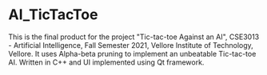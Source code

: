 # AI_TicTacToe

This is the final product for the project "Tic-tac-toe Against an AI", CSE3013 - Artificial Intelligence, Fall Semester 2021, Vellore Institute of Technology, Vellore.
It uses Alpha-beta pruning to implement an unbeatable Tic-tac-toe AI. Written in C++ and UI implemented using Qt framework.
